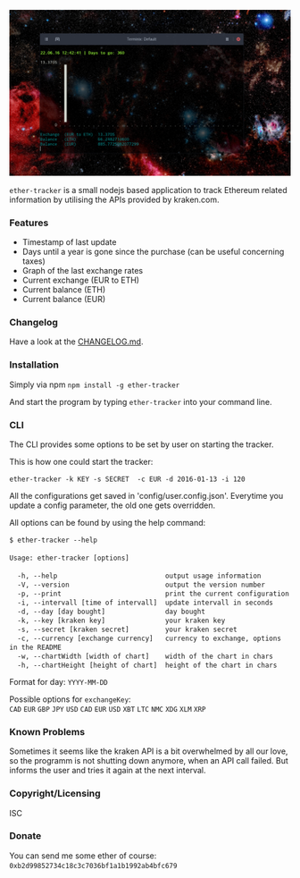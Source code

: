 ![screenshot](screenshot.png)

`ether-tracker` is a small nodejs based application to track Ethereum related information by utilising the APIs provided by kraken.com.

### Features
- Timestamp of last update
- Days until a year is gone since the purchase (can be useful concerning taxes)
- Graph of the last exchange rates
- Current exchange (EUR to ETH)
- Current balance (ETH)
- Current balance (EUR)

### Changelog
Have a look at the [CHANGELOG.md](CHANGELOG.md).

### Installation
Simply via npm `npm install -g ether-tracker`

And start the program by typing `ether-tracker` into your command line.

### CLI
The CLI provides some options to be set by user on starting the tracker.  

This is how one could start the tracker:
```
ether-tracker -k KEY -s SECRET  -c EUR -d 2016-01-13 -i 120
```
All the configurations get saved in 'config/user.config.json'. Everytime you update a config parameter, the old one gets overridden.

All options can be found by using the help command:
```
$ ether-tracker --help

Usage: ether-tracker [options]

  -h, --help                           output usage information
  -V, --version                        output the version number
  -p, --print                          print the current configuration
  -i, --intervall [time of intervall]  update intervall in seconds
  -d, --day [day bought]               day bought
  -k, --key [kraken key]               your kraken key
  -s, --secret [kraken secret]         your kraken secret
  -c, --currency [exchange currency]   currency to exchange, options in the README
  -w, --chartWidth [width of chart]    width of the chart in chars
  -h, --chartHeight [height of chart]  height of the chart in chars

```

Format for day: `YYYY-MM-DD`

Possible options for `exchangeKey`:  
`CAD` `EUR` `GBP` `JPY` `USD` `CAD` `EUR` `USD` `XBT` `LTC` `NMC` `XDG` `XLM` `XRP`

### Known Problems

Sometimes it seems like the kraken API is a bit overwhelmed by all our love, so the programm is not shutting down anymore, when an API call failed. But informs the user and tries it again at the next interval.

### Copyright/Licensing
ISC

### Donate
You can send me some ether of course: `0xb2d99852734c18c3c7036bf1a1b1992ab4bfc679`
